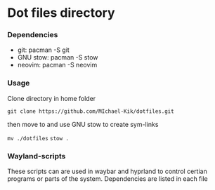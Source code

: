 # Dot files directory

### Dependencies

- git: pacman -S git
- GNU stow: pacman -S stow
- neovim: pacman -S neovim


### Usage

Clone directory in home folder

``` git clone https://github.com/MIchael-Kik/dotfiles.git ```

then move to and use GNU stow to create sym-links

```mv ./dotfiles```
```stow .``` 

### Wayland-scripts

These scripts can are used in waybar and hyprland to control certian programs or parts of the system. Dependencies are listed in each file
